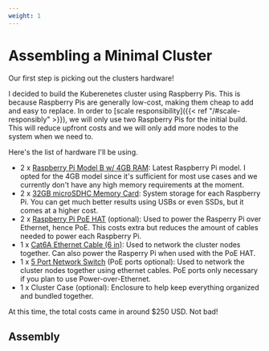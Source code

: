 ```yaml
---
weight: 1
---
```

# Assembling a Minimal Cluster
Our first step is picking out the clusters hardware!

I decided to build the Kuberenetes cluster using Raspberry Pis. This is because
Raspberry Pis are generally low-cost, making them cheap to add and easy to
replace. In order to [scale responsibility]({{< ref "/#scale-responsibly" >}}),
we will only use two Raspberry Pis for the initial build. This will reduce
upfront costs and we will only add more nodes to the system when we need to.

Here's the list of hardware I'll be using.
  - 2 x [Raspberry Pi Model B w/ 4GB
    RAM](https://www.canakit.com/raspberry-pi-4-4gb.html): Latest Raspberry
    Pi model. I opted for the 4GB model since it's sufficient for most use cases
    and we currently don't have any high memory requirements at the moment.
  - 2 x [32GB microSDHC Memory
    Card](https://www.amazon.com/gp/product/B06XWMQ81P): System storage for each
    Raspberry Pi. You can get much better results using USBs or even SSDs, but
    it comes at a higher cost.
  - 2 x [Raspberry Pi PoE
    HAT](https://www.canakit.com/raspberry-pi-poe-hat.html) (optional): Used to
    power the Rasperry Pi over Ethernet, hence PoE. This costs extra but reduces
    the amount of cables needed to power each Raspberry Pi.
  - 1 x [Cat6A Ethernet Cable (6
    in)](https://www.amazon.com/gp/product/B07957VQBJ): Used to network the
    cluster nodes together. Can also power the Rasperry Pi when used with the
    PoE HAT.
  - 1 x [5 Port Network Switch](https://www.amazon.com/gp/product/B076HZFY3F)
    (PoE ports optional): Used to network the cluster nodes together using
    ethernet cables. PoE ports only necessary if you plan to use
    Power-over-Ethernet.
  - 1 x Cluster Case (optional): Enclosure to help keep everything organized and
    bundled together.

At this time, the total costs came in around $250 USD. Not bad!

## Assembly
